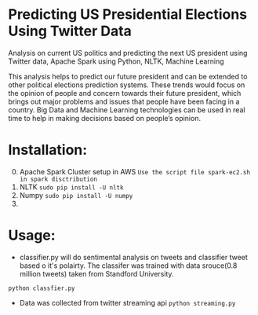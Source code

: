 Predicting US Presidential Elections Using Twitter Data
=======================================================

Analysis on current US politics and predicting the next US president using Twitter data, Apache Spark using Python, NLTK, Machine Learning

This analysis helps to predict our future president and can be extended to other political elections prediction systems. These trends would focus on the opinion of people and concern towards their future president, which brings out major problems and issues that people have been facing in a country. Big Data and Machine Learning technologies can be used in real time to help in making decisions based on people’s opinion.

Installation:
=============
0. Apache Spark Cluster setup in AWS
```Use the script file spark-ec2.sh in spark disctribution```
0. NLTK
```sudo pip install -U nltk```
0. Numpy
```sudo pip install -U numpy```
0. 

Usage:
======
* classifier.py will do sentimental analysis on tweets and classifier tweet based o it's polairty.
The classifer was trained with data srouce(0.8 million tweets) taken from Standford University.

```python classfier.py```

* Data was collected from twitter streaming api
```python streaming.py```
